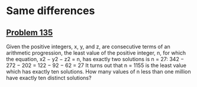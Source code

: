 # Same differences
## [Problem 135](https://projecteuler.net/problem=135)
Given the positive integers, x, y, and z, are consecutive terms of an arithmetic progression, the least value of the positive integer, n, for which the equation, x2 − y2 − z2 = n, has exactly two solutions is n = 27:
342 − 272 − 202 = 122 − 92 − 62 = 27
It turns out that n = 1155 is the least value which has exactly ten solutions.
How many values of n less than one million have exactly ten distinct solutions?
